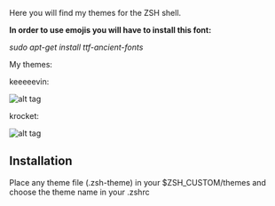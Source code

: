 Here you will find my themes for the ZSH shell.


**In order to use emojis you will have to install this font:**

_sudo apt-get install ttf-ancient-fonts_

My themes:

keeeeevin:

![alt tag](https://raw.githubusercontent.com/kevteg/temas-zsh/master/images/keeevin.png)

krocket:

![alt tag](https://raw.githubusercontent.com/kevteg/temas-zsh/master/images/krocket.png)

## Installation

Place any theme file (.zsh-theme) in your $ZSH_CUSTOM/themes and choose the theme name in your .zshrc
